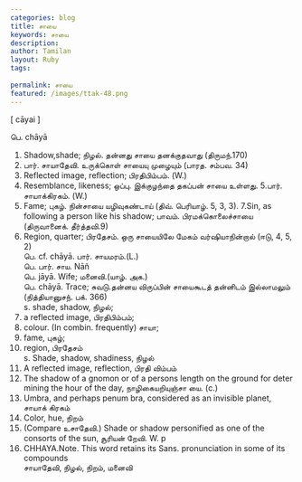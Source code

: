 ```yaml
---
categories: blog
title: சாயை
keywords: சாயை
description: 
author: Tamilan
layout: Ruby
tags: 
 
permalink: சாயை
featured: /images/ttak-48.png
---
```

  
[ cāyai ]  
  
பெ. chāyā  
1. Shadow,shade; நிழல். தன்னது சாயை தனக்குதவாது (திருமந்.170)  
2. பார். சாயாதேவி. உருக்கொள் சாயையு முழையும் (பாரத. சம்பவ. 34)  
3. Reflected image, reflection; பிரதிபிம்பம். (W.)  
4. Resemblance, likeness; ஒப்பு. இக்குழந்தை தகப்பன் சாயை உள்ளது. 5.பார். சாயாக்கிரகம். (W.)  
6. Fame; புகழ். நின்சாயை யழிவுகண்டாய் (திவ். பெரியாழ். 5, 3, 3). 7.Sin, as following a person like his shadow; பாவம். பிரமக்கொலைச்சாயை (திருவானைக். தீர்த்தவி.9)  
8. Region, quarter; பிரதேசம். ஒரு சாயையிலே மேகம் வர்ஷியாநின்றால் (ஈடு, 4, 5, 2)  
பெ. cf. chāyā. பார். சாயமரம்.(L.)  
பெ. பார். சாய. Nāñ  
பெ. jāyā. Wife; மனைவி.(யாழ். அக.)  
பெ. chāyā. Trace; சுவடு.தன்னய விருப்பின் சாயைகூடத் தன்னிடம் இல்லாமலும் (நித்தியானுசந். பக். 366)  
s. shade, shadow, நிழல்;  
2. a reflected image, பிரதிபிம்பம்;  
3. colour. (In combin. frequently) சாயா;  
4. fame, புகழ்;  
5. region, பிரதேசம்  
s. Shade, shadow, shadiness, நிழல்  
2. A reflected image, reflection, பிரதி விம்பம்  
3. The shadow of a gnomon or of a persons length on the ground for deter mining the hour of the day, நாழிகையறியுஞ்சா யை. (c.)  
4. Umbra, and perhaps penum bra, considered as an invisible planet, சாயாக் கிரகம்  
5. Color, hue, நிறம்  
6. (Compare உசாதேவி.) Shade or shadow personified as one of the consorts of the sun, சூரியன் றேவி. W. p  
335. CHHAYA.Note. This word retains its Sans. pronunciation in some of its compounds  
சாயாதேவி, நிழல், நிறம், மனைவி